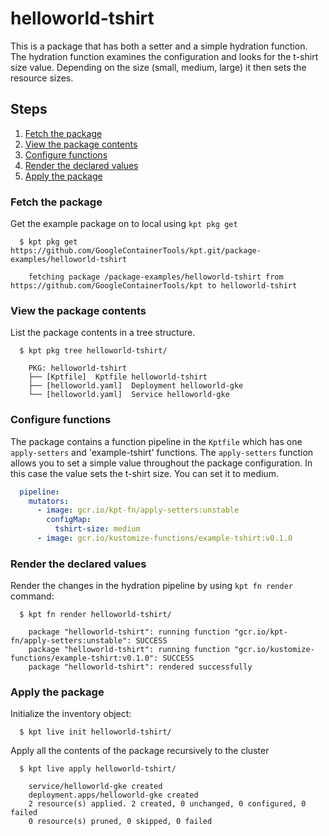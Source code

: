 # helloworld-tshirt

This is a package that has both a setter and a simple hydration function.  The
hydration function examines the configuration and looks for the t-shirt size
value.  Depending on the size (small, medium, large) it then sets the 
resource sizes.

## Steps

1. [Fetch the package](#fetch-the-package)
2. [View the package contents](#view-the-package-contents)
3. [Configure functions](#configure-functions)
4. [Render the declared values](#render-the-declared-values)
5. [Apply the package](#apply-the-package)

### Fetch the package

Get the example package on to local using `kpt pkg get`

```shell
  $ kpt pkg get https://github.com/GoogleContainerTools/kpt.git/package-examples/helloworld-tshirt

    fetching package /package-examples/helloworld-tshirt from https://github.com/GoogleContainerTools/kpt to helloworld-tshirt
```

### View the package contents

List the package contents in a tree structure.

```shell
  $ kpt pkg tree helloworld-tshirt/

    PKG: helloworld-tshirt
    ├── [Kptfile]  Kptfile helloworld-tshirt
    ├── [helloworld.yaml]  Deployment helloworld-gke
    └── [helloworld.yaml]  Service helloworld-gke
```

### Configure functions

The package contains a function pipeline in the `Kptfile` which has
one `apply-setters` and 'example-tshirt' functions.  The `apply-setters` 
function allows you to set a simple value throughout the package 
configuration.  In this case the value sets the t-shirt size.  You can 
set it to medium.

```yaml
  pipeline:
    mutators:
      - image: gcr.io/kpt-fn/apply-setters:unstable
        configMap:
          tshirt-size: medium
      - image: gcr.io/kustomize-functions/example-tshirt:v0.1.0
```

### Render the declared values

Render the changes in the hydration pipeline by using `kpt fn render` command:

```shell
  $ kpt fn render helloworld-tshirt/

    package "helloworld-tshirt": running function "gcr.io/kpt-fn/apply-setters:unstable": SUCCESS
    package "helloworld-tshirt": running function "gcr.io/kustomize-functions/example-tshirt:v0.1.0": SUCCESS
    package "helloworld-tshirt": rendered successfully
```

### Apply the package

Initialize the inventory object:

```shell
  $ kpt live init helloworld-tshirt/
```

Apply all the contents of the package recursively to the cluster

```shell
  $ kpt live apply helloworld-tshirt/

    service/helloworld-gke created
    deployment.apps/helloworld-gke created
    2 resource(s) applied. 2 created, 0 unchanged, 0 configured, 0 failed
    0 resource(s) pruned, 0 skipped, 0 failed
```
